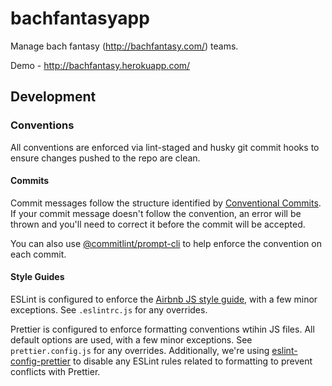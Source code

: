 # bachfantasyapp
Manage bach fantasy (http://bachfantasy.com/) teams.

Demo - http://bachfantasy.herokuapp.com/

## Development
### Conventions
All conventions are enforced via lint-staged and husky git commit hooks to ensure changes pushed to the repo are clean.

#### Commits
Commit messages follow the structure identified by [Conventional Commits](https://conventionalcommits.org/). If your commit message doesn't follow the convention, an error will be thrown and you'll need to correct it before the commit will be accepted.

You can also use [@commitlint/prompt-cli](https://github.com/marionebl/commitlint/tree/master/%40commitlint/prompt-cli) to help enforce the convention on each commit.

#### Style Guides
ESLint is configured to enforce the [Airbnb JS style guide](https://github.com/airbnb/javascript), with a few minor exceptions. See `.eslintrc.js` for any overrides.

Prettier is configured to enforce formatting conventions wtihin JS files. All default options are used, with a few minor exceptions. See `prettier.config.js` for any overrides. Additionally, we're using [eslint-config-prettier](https://github.com/prettier/eslint-config-prettier) to disable any ESLint rules related to formatting to prevent conflicts with Prettier.
